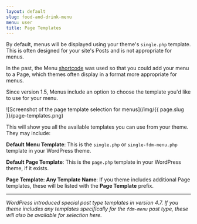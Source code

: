 ```yaml
---
layout: default
slug: food-and-drink-menu
menu: user
title: Page Templates
---
```

By default, menus will be displayed using your theme's `single.php` template. This is often designed for your site's Posts and is not appropriate for menus.

In the past, the Menu [shortcode](shortcodes) was used so that you could add your menu to a Page, which themes often display in a format more appropriate for menus.

Since version 1.5, Menus include an option to choose the template you'd like to use for your menu.

![Screenshot of the page template selection for menus](/img/{{ page.slug }}/page-templates.png)

This will show you all the available templates you can use from your theme. They may include:

**Default Menu Template**: This is the `single.php` or `single-fdm-menu.php` template in your WordPress theme.

**Default Page Template**: This is the `page.php` template in your WordPress theme, if it exists.

**Page Template: Any Template Name**: If you theme includes additional Page templates, these will be listed with the **Page Template** prefix.

---

*WordPress introduced special post type templates in version 4.7. If you theme includes any templates specifically for the `fdm-menu` post type, these will also be available for selection here.*
